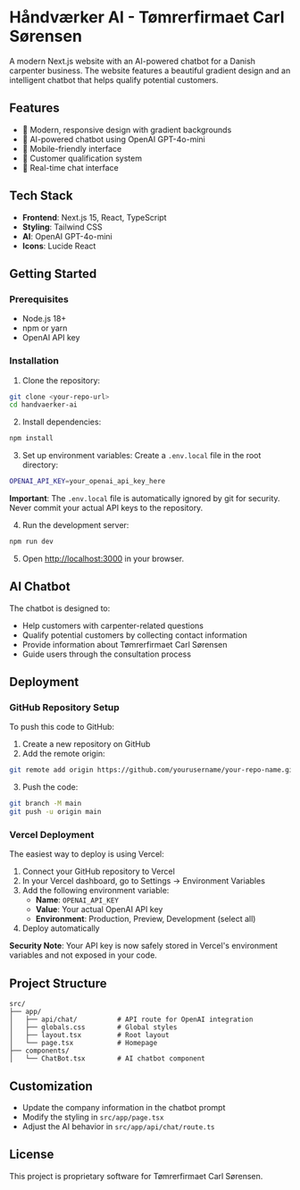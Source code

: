 # Håndværker AI - Tømrerfirmaet Carl Sørensen

A modern Next.js website with an AI-powered chatbot for a Danish carpenter business. The website features a beautiful gradient design and an intelligent chatbot that helps qualify potential customers.

## Features

- 🎨 Modern, responsive design with gradient backgrounds
- 🤖 AI-powered chatbot using OpenAI GPT-4o-mini
- 📱 Mobile-friendly interface
- 🎯 Customer qualification system
- 💬 Real-time chat interface

## Tech Stack

- **Frontend**: Next.js 15, React, TypeScript
- **Styling**: Tailwind CSS
- **AI**: OpenAI GPT-4o-mini
- **Icons**: Lucide React

## Getting Started

### Prerequisites

- Node.js 18+ 
- npm or yarn
- OpenAI API key

### Installation

1. Clone the repository:
```bash
git clone <your-repo-url>
cd handvaerker-ai
```

2. Install dependencies:
```bash
npm install
```

3. Set up environment variables:
Create a `.env.local` file in the root directory:
```bash
OPENAI_API_KEY=your_openai_api_key_here
```

**Important**: The `.env.local` file is automatically ignored by git for security. Never commit your actual API keys to the repository.

4. Run the development server:
```bash
npm run dev
```

5. Open [http://localhost:3000](http://localhost:3000) in your browser.

## AI Chatbot

The chatbot is designed to:
- Help customers with carpenter-related questions
- Qualify potential customers by collecting contact information
- Provide information about Tømrerfirmaet Carl Sørensen
- Guide users through the consultation process

## Deployment

### GitHub Repository Setup

To push this code to GitHub:

1. Create a new repository on GitHub
2. Add the remote origin:
```bash
git remote add origin https://github.com/yourusername/your-repo-name.git
```

3. Push the code:
```bash
git branch -M main
git push -u origin main
```

### Vercel Deployment

The easiest way to deploy is using Vercel:

1. Connect your GitHub repository to Vercel
2. In your Vercel dashboard, go to Settings → Environment Variables
3. Add the following environment variable:
   - **Name**: `OPENAI_API_KEY`
   - **Value**: Your actual OpenAI API key
   - **Environment**: Production, Preview, Development (select all)
4. Deploy automatically

**Security Note**: Your API key is now safely stored in Vercel's environment variables and not exposed in your code.

## Project Structure

```
src/
├── app/
│   ├── api/chat/          # API route for OpenAI integration
│   ├── globals.css        # Global styles
│   ├── layout.tsx         # Root layout
│   └── page.tsx           # Homepage
├── components/
│   └── ChatBot.tsx        # AI chatbot component
```

## Customization

- Update the company information in the chatbot prompt
- Modify the styling in `src/app/page.tsx`
- Adjust the AI behavior in `src/app/api/chat/route.ts`

## License

This project is proprietary software for Tømrerfirmaet Carl Sørensen.
